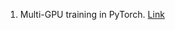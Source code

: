 1. Multi-GPU training in PyTorch. [Link](https://www.run.ai/guides/multi-gpu/pytorch-multi-gpu-4-techniques-explained)
